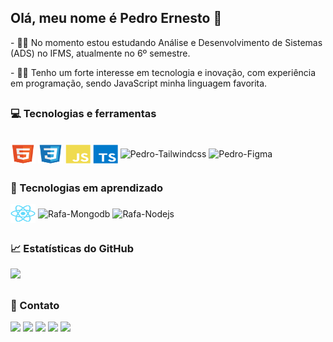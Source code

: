 <h2>Olá, meu nome é Pedro Ernesto 👋</h2>
<p>- 👨‍🎓 No momento estou estudando Análise e Desenvolvimento de Sistemas (ADS) no IFMS, atualmente no 6º semestre.</p>
<p>- 🧑‍💻 Tenho um forte interesse em tecnologia e inovação, com experiência em programação, sendo JavaScript minha linguagem favorita.</p>

##

<h3>💻 Tecnologias e ferramentas</h3>

<div style="display: inline_block"><br>
  <img align="center" alt="Pedro-HTML" height="30" width="40" src="https://raw.githubusercontent.com/devicons/devicon/master/icons/html5/html5-original.svg">
  <img align="center" alt="Pedro-CSS" height="30" width="40" src="https://raw.githubusercontent.com/devicons/devicon/master/icons/css3/css3-original.svg">
  <img align="center" alt="Pedro-Js" height="30" width="40" src="https://raw.githubusercontent.com/devicons/devicon/master/icons/javascript/javascript-plain.svg">
  <img align="center" alt="Pedro-Ts" height="30" width="40" src="https://raw.githubusercontent.com/devicons/devicon/master/icons/typescript/typescript-plain.svg">
  <img align="center" alt="Pedro-Tailwindcss" height="30" width="40" src="https://cdn.jsdelivr.net/gh/devicons/devicon@latest/icons/tailwindcss/tailwindcss-original.svg" />
  <img align="center" alt="Pedro-Figma" height="30" width="40" src="https://cdn.jsdelivr.net/gh/devicons/devicon@latest/icons/figma/figma-original.svg" />
</div>

##

<h3>📖 Tecnologias em aprendizado</h3>

<div>
  <img align="center" alt="Pedro-React" height="30" width="40" src="https://raw.githubusercontent.com/devicons/devicon/master/icons/react/react-original.svg">
  <img align="center" alt="Rafa-Mongodb" height="30" width="40" src="https://cdn.jsdelivr.net/gh/devicons/devicon@latest/icons/mongodb/mongodb-plain-wordmark.svg" />
  <img align="center" alt="Rafa-Nodejs" height="30" width="40" src="https://cdn.jsdelivr.net/gh/devicons/devicon@latest/icons/nodejs/nodejs-original-wordmark.svg" />
</div>

##

<h3>📈 Estatísticas do GitHub</h3>
<img src="https://github-readme-stats.vercel.app/api/top-langs/?username=Peddrinnz&layout=compact&theme=omni" />

##

<h3>📧 Contato</h3>
<div> 
  <a href="https://instagram.com/Peddrinnz" target="_blank"><img src="https://img.shields.io/badge/-Instagram-%23E4405F?style=for-the-badge&logo=instagram&logoColor=white" target="_blank"></a>
 	<a href="https://www.twitch.tv/rafaballerinii" target="_blank"><img src="https://img.shields.io/badge/Twitch-9146FF?style=for-the-badge&logo=twitch&logoColor=white" target="_blank"></a>
 <a href="https://discord.gg/wagxzStdcR" target="_blank"><img src="https://img.shields.io/badge/Discord-7289DA?style=for-the-badge&logo=discord&logoColor=white" target="_blank"></a> 
  <a href = "mailto:contatorafaballerini@gmail.com"><img src="https://img.shields.io/badge/-Gmail-%23333?style=for-the-badge&logo=gmail&logoColor=white" target="_blank"></a>
  <a href="https://www.linkedin.com/in/rafaella-ballerini-45875016a" target="_blank"><img src="https://img.shields.io/badge/-LinkedIn-%230077B5?style=for-the-badge&logo=linkedin&logoColor=white" target="_blank"></a> 
  
</div>
